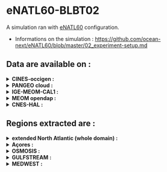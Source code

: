 # eNATL60-BLBT02

A simulation ran with [eNATL60](enatl60.md) configuration.

- Informations on the simulation : https://github.com/ocean-next/eNATL60/blob/master/02_experiment-setup.md

## Data are available on :

<details><summary><strong> CINES-occigen : </strong></summary>
<hr style="border:1px solid blue">  
  
    - extended North Atlantic (whole domain):
      - [Hourly Surface Velocities](../items/eNATL60-BLBT02-SSU-SSV.md)
      - [Hourly Sea Surface Height](../items/eNATL60-BLBT02-SSH.md)
      - [Degraded Sea Surface Height (factor 3)](../items/eNATL20-BLBT02-SSH-1h.md)
    - Central point of the OSMOSIS region:
      - [Times Series of TSUVW](../items/OSMOSISc60-BLBT02-1h-TSUVW-0-1000m.md)

</details>

<details><summary><strong> PANGEO cloud : </strong></summary>

<hr style="border:1px solid blue">  
  
    - extended North Atlantic (whole domain):
      - [Hourly Surface Velocities](../items/eNATL60-BLBT02-SSU-SSV.md)
      - [Hourly Sea Surface Height](../items/eNATL60-BLBT02-SSH.md)
      - [Degraded Sea Surface Height (factor 3)](../items/eNATL20-BLBT02-SSH-1h.md)
    - Central point of the OSMOSIS region:
      - [Times Series of TSUVW](../items/OSMOSISc60-BLBT02-1h-TSUVW-0-1000m.md)
</details>

<details><summary><strong> IGE-MEOM-CAL1 : </strong></summary>

<hr style="border:1px solid blue">  
  
    - extended North Atlantic (whole domain):
      - [Hourly Surface Velocities](../items/eNATL60-BLBT02-SSU-SSV.md)
      - [Hourly Sea Surface Height](../items/eNATL60-BLBT02-SSH.md)
      - [Degraded Sea Surface Height (factor 3)](../items/eNATL20-BLBT02-SSH-1h.md)
    - Central point of the OSMOSIS region:
      - [Times Series of TSUVW](../items/OSMOSISc60-BLBT02-1h-TSUVW-0-1000m.md)
</details>

<details><summary><strong> MEOM opendap : </strong></summary>

<hr style="border:1px solid blue">  
  
    - extended North Atlantic (whole domain):
      - [Hourly Surface Velocities](../items/eNATL60-BLBT02-SSU-SSV.md)
      - [Hourly Sea Surface Height](../items/eNATL60-BLBT02-SSH.md)
      - [Degraded Sea Surface Height (factor 3)](../items/eNATL20-BLBT02-SSH-1h.md)
    - Central point of the OSMOSIS region:
      - [Times Series of TSUVW](../items/OSMOSISc60-BLBT02-1h-TSUVW-0-1000m.md)
</details>

<details><summary><strong> CNES-HAL : </strong></summary>
<hr style="border:1px solid blue">  
</details>
  
## Regions extracted are :

<details><summary><strong> extended North Atlantic (whole domain) : </strong></summary>
 
<hr style="border:1px solid blue">  
   
    - [Hourly Surface Velocities](../items/eNATL60-BLBT02-SSU-SSV.md)
    - [Hourly Sea Surface Height](../items/eNATL60-BLBT02-SSH.md)
    - [Degraded Sea Surface Height (factor 3)](../items/eNATL20-BLBT02-SSH-1h.md)
  
</details>

<details><summary><strong> Açores : </strong></summary>
 
<hr style="border:1px solid blue">  

</details>
<details><summary><strong> OSMOSIS : </strong></summary>
 
<hr style="border:1px solid blue">  

</details>
<details><summary><strong> GULFSTREAM : </strong></summary>
 
<hr style="border:1px solid blue">  
  
</details>
<details><summary><strong> MEDWEST : </strong></summary>
 
<hr style="border:1px solid blue">  
 
</details>
  
